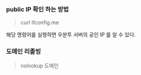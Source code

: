 ### public IP 확인 하는 방법

> curl ifconfig.me

해당 명령어를 실행하면 우분투 서버의 공인 IP 를 알 수 있다. 


### 도메인 리졸빙

> nslookup 도메인
